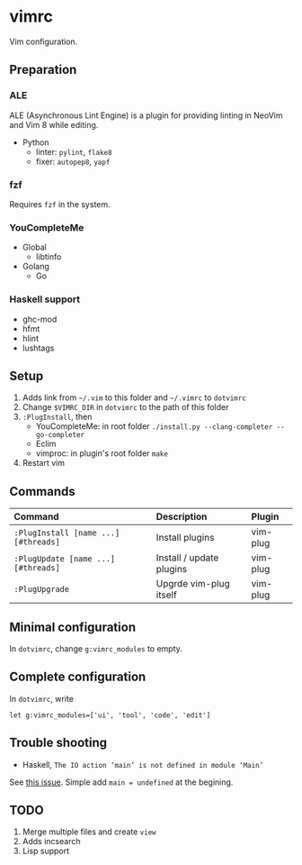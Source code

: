 # vimrc
Vim configuration.

## Preparation

### ALE

ALE (Asynchronous Lint Engine) is a plugin for providing linting in NeoVim and Vim 8 while editing.

- Python
    - linter: `pylint`, `flake8`
    - fixer: `autopep8`, `yapf`

### fzf

Requires `fzf` in the system.

### YouCompleteMe

- Global
    - libtinfo
- Golang
    - Go

### Haskell support

- ghc-mod
- hfmt
- hlint
- lushtags

## Setup

1. Adds link from `~/.vim` to this folder and `~/.vimrc` to `dotvimrc`
2. Change `$VIMRC_DIR` in `dotvimrc` to the path of this folder
3. `:PlugInstall`, then
    - YouCompleteMe: in root folder `./install.py --clang-completer --go-completer`
    - Eclim
    - vimproc: in plugin's root folder `make`
4. Restart vim

## Commands

| Command                              | Description              | Plugin   |
| :----------------------------------- | :----------------------- | :------- |
| `:PlugInstall [name ...] [#threads]` | Install plugins          | vim-plug |
| `:PlugUpdate [name ...] [#threads]`  | Install / update plugins | vim-plug |
| `:PlugUpgrade`                       | Upgrde vim-plug itself   | vim-plug |

## Minimal configuration

In `dotvimrc`, change `g:vimrc_modules` to empty.

## Complete configuration

In `dotvimrc`, write
```vimrc
let g:vimrc_modules=['ui', 'tool', 'code', 'edit']
```

## Trouble shooting

- Haskell, `The IO action ‘main’ is not defined in module ‘Main’`

See [this issue][haskell-main-not-defined]. Simple add `main = undefined` at the begining.

[haskell-main-not-defined]: https://github.com/DanielG/ghc-mod/issues/781

## TODO

1. Merge multiple files and create `view`
2. Adds incsearch
3. Lisp support
